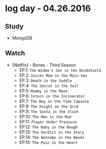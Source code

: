 # log day - 04.26.2016

## Study

- MongoDB


## Watch

- \[Netflix\] - Bones - Third Season
  - EP.1: `The Widow's Son in the Windshield`
  - EP.2: `Soccer Mom in the Mini-Van`
  - EP.3: `Death in the Saddle`
  - EP.4: `The Secret in the Soil`
  - EP.5: `Mummy in the Maze`
  - EP.6: `Intern in the Incinerator`
  - EP.7: `The Boy in the Time Capsule`
  - EP.8: `The Knight on the Grid`
  - EP.9: `The Santa in the Slush`
  - EP.10: `The Man in the Mud`
  - EP.11: `Player Under Pressure`
  - EP.12: `The Baby in the Bough`
  - EP.13: `The Verdict in the Story`
  - EP.14: `The Wannabe in the Weeds`
  - EP.15: `The Pain in the Heart`
